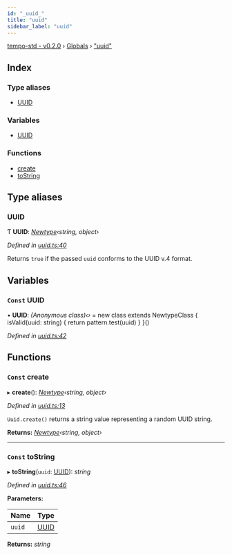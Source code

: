 ```yaml
---
id: "_uuid_"
title: "uuid"
sidebar_label: "uuid"
---
```


[tempo-std - v0.2.0](../index.md) › [Globals](../globals.md) › ["uuid"](_uuid_.md)

## Index

### Type aliases

* [UUID](_uuid_.md#uuid)

### Variables

* [UUID](_uuid_.md#const-uuid)

### Functions

* [create](_uuid_.md#const-create)
* [toString](_uuid_.md#const-tostring)

## Type aliases

###  UUID

Ƭ **UUID**: *[Newtype](../interfaces/_newtype_.newtype.md)‹string, object›*

*Defined in [uuid.ts:40](https://github.com/fponticelli/tempo/blob/4a30d82/std/src/uuid.ts#L40)*

Returns `true` if the passed `uuid` conforms to the UUID v.4 format.

## Variables

### `Const` UUID

• **UUID**: *(Anonymous class)‹›* = new class extends NewtypeClass<UUID> {
  isValid(uuid: string) { return pattern.test(uuid) }
}()

*Defined in [uuid.ts:42](https://github.com/fponticelli/tempo/blob/4a30d82/std/src/uuid.ts#L42)*

## Functions

### `Const` create

▸ **create**(): *[Newtype](../interfaces/_newtype_.newtype.md)‹string, object›*

*Defined in [uuid.ts:13](https://github.com/fponticelli/tempo/blob/4a30d82/std/src/uuid.ts#L13)*

`Uuid.create()` returns a string value representing a random UUID string.

**Returns:** *[Newtype](../interfaces/_newtype_.newtype.md)‹string, object›*

___

### `Const` toString

▸ **toString**(`uuid`: [UUID](_uuid_.md#uuid)): *string*

*Defined in [uuid.ts:46](https://github.com/fponticelli/tempo/blob/4a30d82/std/src/uuid.ts#L46)*

**Parameters:**

Name | Type |
------ | ------ |
`uuid` | [UUID](_uuid_.md#uuid) |

**Returns:** *string*
